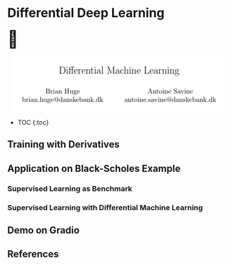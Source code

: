 # Differential Deep Learning

<div>
    <span href="https://www.example2.com" style="text-decoration: none; color: black;">
        <i class="fa fa-book fa-3x" style="color: darkorange;"></i>
    </span>
    <span href="https://www.example1.com" style="text-decoration: none; color: black;">
        <span style="font-size: 38px;">🤗</span>
    </span>  
</div>

<p align="center">
  <img src="/docs/assets/images/diff_ml_paper.png" />
</p>

* TOC
{:toc}

## Training with Derivatives



## Application on Black-Scholes Example

### Supervised Learning as Benchmark

### Supervised Learning with Differential Machine Learning

## Demo on Gradio

## References